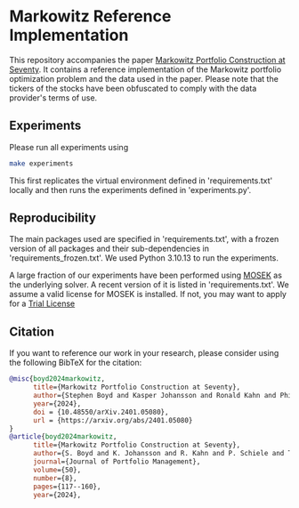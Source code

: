 # Markowitz Reference Implementation

This repository accompanies the paper [Markowitz Portfolio Construction at Seventy](https://web.stanford.edu/~boyd/papers/markowitz.html).
It contains a reference implementation of the Markowitz portfolio optimization
problem and the data used in the paper. Please note that the tickers of the
stocks have been obfuscated to comply with the data provider's terms of use.

## Experiments

Please run all experiments using

```bash
make experiments
```

This first replicates the virtual environment defined in 'requirements.txt'
locally and then runs the experiments defined in 'experiments.py'.

## Reproducibility

The main packages used are specified in 'requirements.txt', with a frozen
version of all packages and their sub-dependencies in 'requirements_frozen.txt'.
We used Python 3.10.13 to run the experiments.

A large fraction of our experiments have been performed
using [MOSEK](https://www.mosek.com/) as the underlying solver.
A recent version of it is listed in 'requirements.txt'.
We assume a valid license for MOSEK is installed. If not,
you may want to apply for a [Trial License](https://www.mosek.com/try/)

## Citation

If you want to reference our work in your research, please consider using the following BibTeX for the citation:

```BibTeX
@misc{boyd2024markowitz,
      title={Markowitz Portfolio Construction at Seventy},
      author={Stephen Boyd and Kasper Johansson and Ronald Kahn and Philipp Schiele and Thomas Schmelzer},
      year={2024},
      doi = {10.48550/arXiv.2401.05080},
      url = {https://arxiv.org/abs/2401.05080}
}
@article{boyd2024markowitz,
      title={Markowitz Portfolio Construction at Seventy},
      author={S. Boyd and K. Johansson and R. Kahn and P. Schiele and T. Schmelzer},
      journal={Journal of Portfolio Management},
      volume={50},
      number={8},
      pages={117--160},
      year={2024},
```
